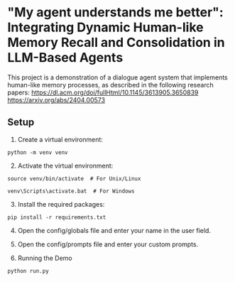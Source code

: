 # "My agent understands me better": Integrating Dynamic Human-like Memory Recall and Consolidation in LLM-Based Agents

This project is a demonstration of a dialogue agent system that implements human-like memory processes, as described in the following research papers:
https://dl.acm.org/doi/fullHtml/10.1145/3613905.3650839
https://arxiv.org/abs/2404.00573

## Setup

1. Create a virtual environment:

```
python -m venv venv
```

2. Activate the virtual environment:

```
source venv/bin/activate  # For Unix/Linux
```
```
venv\Scripts\activate.bat  # For Windows
```

3. Install the required packages:

```
pip install -r requirements.txt
```

4. Open the config/globals file and enter your name in the user field.

5. Open the config/prompts file and enter your custom prompts.

6. Running the Demo

```
python run.py
```